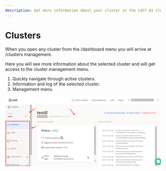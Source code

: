 ```yaml
---
description: Get more information about your cluster in the CAST AI cluster management menu - this page shows you how to do it.
---
```


# Clusters

When you open any cluster from the /dashboard menu you will arrive at /clusters management.

Here you will see more information about the selected cluster and will get access to the cluster management menu.

1. Quickly navigate through active clusters.
2. Information and log of the selected cluster.
3. Management menu.

![](images/clusters.png)
